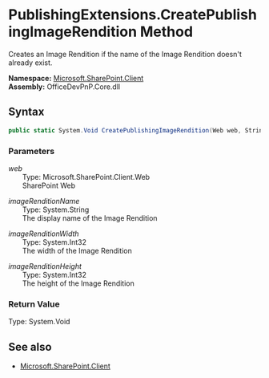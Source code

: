# PublishingExtensions.CreatePublishingImageRendition Method  
Creates an Image Rendition if the name of the Image Rendition doesn't already exist.  

**Namespace:** [Microsoft.SharePoint.Client](Microsoft.SharePoint.Client.md)  
**Assembly:** OfficeDevPnP.Core.dll  
## Syntax
```C#
public static System.Void CreatePublishingImageRendition(Web web, String imageRenditionName, Int32 imageRenditionWidth, Int32 imageRenditionHeight)
```
### Parameters
*web*  
&emsp;&emsp;Type: Microsoft.SharePoint.Client.Web  
&emsp;&emsp;SharePoint Web  
  
*imageRenditionName*  
&emsp;&emsp;Type: System.String  
&emsp;&emsp;The display name of the Image Rendition  
  
*imageRenditionWidth*  
&emsp;&emsp;Type: System.Int32  
&emsp;&emsp;The width of the Image Rendition  
  
*imageRenditionHeight*  
&emsp;&emsp;Type: System.Int32  
&emsp;&emsp;The height of the Image Rendition  
  
### Return Value
Type: System.Void  

## See also
- [Microsoft.SharePoint.Client](Microsoft.SharePoint.Client.md)
